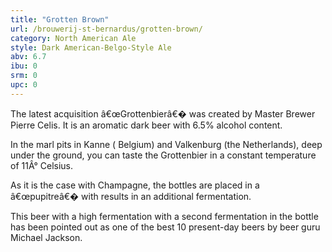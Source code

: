 ```yaml
---
title: "Grotten Brown"
url: /brouwerij-st-bernardus/grotten-brown/
category: North American Ale
style: Dark American-Belgo-Style Ale
abv: 6.7
ibu: 0
srm: 0
upc: 0
---
```

The latest acquisition â€œGrottenbierâ€� was created by Master Brewer Pierre Celis. It is an aromatic dark beer with 6.5% alcohol content.

In the marl pits in Kanne ( Belgium) and Valkenburg (the Netherlands), deep under the ground, you can taste the Grottenbier in a constant temperature of 11Â° Celsius.

As it is the case with Champagne, the bottles are placed in a â€œpupitreâ€� with results in an additional fermentation. 

This beer with a high fermentation with a second fermentation in the bottle has been pointed out as one of the best 10 present-day beers by beer guru Michael Jackson.
